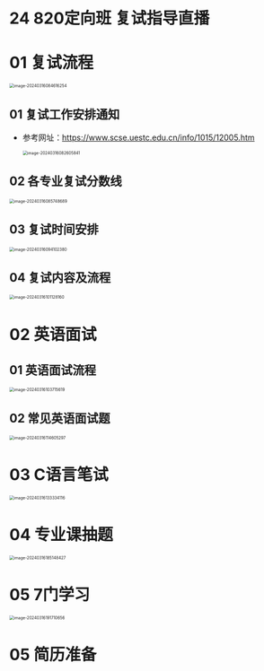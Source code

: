 # 24 820定向班 复试指导直播



# 01 复试流程

<img src="https://cvp.oss-cn-shanghai.aliyuncs.com/picgo/202403160846341.png" alt="image-20240316084616254" style="zoom:50%;" />

## 01 复试工作安排通知

* 参考网址：https://www.scse.uestc.edu.cn/info/1015/12005.htm

  <img src="https://cvp.oss-cn-shanghai.aliyuncs.com/picgo/202403160826023.png" alt="image-20240316082605841" style="zoom:50%;" />



## 02 各专业复试分数线

<img src="https://cvp.oss-cn-shanghai.aliyuncs.com/picgo/202403160857761.png" alt="image-20240316085748689" style="zoom:50%;" />



## 03 复试时间安排

<img src="https://cvp.oss-cn-shanghai.aliyuncs.com/picgo/202403160941641.png" alt="image-20240316094102380" style="zoom:50%;" />



## 04 复试内容及流程

<img src="https://cvp.oss-cn-shanghai.aliyuncs.com/picgo/202403161011334.png" alt="image-20240316101128160" style="zoom:50%;" />



# 02 英语面试



## 01 英语面试流程

<img src="https://cvp.oss-cn-shanghai.aliyuncs.com/picgo/202403161037734.png" alt="image-20240316103715619" style="zoom:50%;" />



## 02 常见英语面试题

<img src="https://cvp.oss-cn-shanghai.aliyuncs.com/picgo/202403161146486.png" alt="image-20240316114605297" style="zoom:50%;" />

# 03 C语言笔试

<img src="https://cvp.oss-cn-shanghai.aliyuncs.com/picgo/202403161333287.png" alt="image-20240316133334116" style="zoom:50%;" />

# 04 专业课抽题

<img src="https://cvp.oss-cn-shanghai.aliyuncs.com/picgo/202403161851557.png" alt="image-20240316185148427" style="zoom:50%;" />



# 05 7门学习

<img src="https://cvp.oss-cn-shanghai.aliyuncs.com/picgo/202403161917778.png" alt="image-20240316191710656" style="zoom:50%;" />

# 05 简历准备

